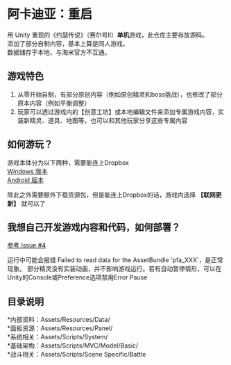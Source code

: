 # 阿卡迪亚：重启

用 Unity 重现的《约瑟传说》（赛尔号II）**单机**游戏，此仓库主要存放源码。  
添加了部分自制内容，基本上算是同人游戏。  
数据储存于本地，与淘米官方不互通。  

## 游戏特色
1. 从零开始自制，有部分原创内容（例如原创精灵和boss挑战），也修改了部分原本内容（例如平衡调整）
2. 玩家可以透过游戏内的【创意工坊】或本地编辑文件来添加专属游戏内容，实装新精灵、道具、地图等，也可以和其他玩家分享这些专属内容  

## 如何游玩？
游戏本体分为以下两种，需要能连上Dropbox  
[Windows 版本](https://www.dropbox.com/scl/fi/2vvyvtkvzw6lah9frxe2y/Seer2-Restart-Lite.zip?rlkey=ru85f7y050ntgfj50eny9hxy0&st=12yzyimz&dl=0)  
[Android 版本](https://www.dropbox.com/scl/fi/8yt7abrdpjdtmjdvs9bh0/Seer2-Restart-Lite.Apk?rlkey=os61hdxoj9raqd7pydj4jgdsv&st=39vlzza1&dl=0)  

除此之外需要额外下载资源包，但是能连上Dropbox的话，游戏内选择 **【联网更新】** 就可以了  

## 我想自己开发游戏内容和代码，如何部署？
[参考 Issue #4](https://github.com/Brady29655751/Seer2-Restart-Lite/issues/4)  

运行中可能会报错 Failed to read data for the AssetBundle 'pfa_XXX'，是正常现象。
部分精灵没有实装动画，并不影响游戏运行。若有自动暂停情形，可以在Unity的Console或Preference选项禁用Error Pause

## 目录说明

*内部资料：Assets/Resources/Data/  
*面板资源：Assets/Resources/Panel/  
*系统相关：Assets/Scripts/System/  
*基础架构：Assets/Scripts/MVC/Model/Basic/  
*战斗相关：Assets/Scripts/Scene Specific/Battle  

